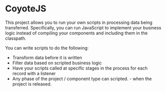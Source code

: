 # CoyoteJS

This project allows you to run your own scripts in processing data being transferred. Specifically, you can run JavaScript to implement your business logic instead of compiling your components and including them in the classpath.

You can write scripts to do the following:
* Transform data before it is written
* Filter data based on scripted business logic
* Have your scripts called at specific stages in the process for each record with a listener
* Any phase of the project / component type can scripted. - when the project is released.

